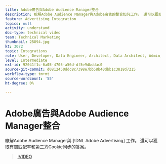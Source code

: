 ```yaml
---
title: Adobe廣告與Adobe Audience Manager整合
description: 瞭解Adobe Audience Manager與Adobe廣告的整合如何工作。 還可以獲取有關匹配率和第三方Cookie同步的答案。
feature: Advertising Integration
topics: null
activity: understand
doc-type: technical video
team: Technical Marketing
thumbnail: 25894.jpg
kt: 3072
topic: Integrations
role: User, Developer, Data Engineer, Architect, Data Architect, Admin, Leader
level: Intermediate
exl-id: 92041f1c-6a05-4705-a56d-df5e9dbddac0
source-git-commit: d0812450ddc8c7398e7bb58b40dbb1c3818d7215
workflow-type: tm+mt
source-wordcount: '55'
ht-degree: 0%

---
```


# Adobe廣告與Adobe Audience Manager整合

瞭解Adobe Audience Manager與 [!DNL Adobe Advertising] 工作。 還可以獲取有關匹配率和第三方Cookie同步的答案。

>[!VIDEO](https://video.tv.adobe.com/v/25894/?quality=12)
